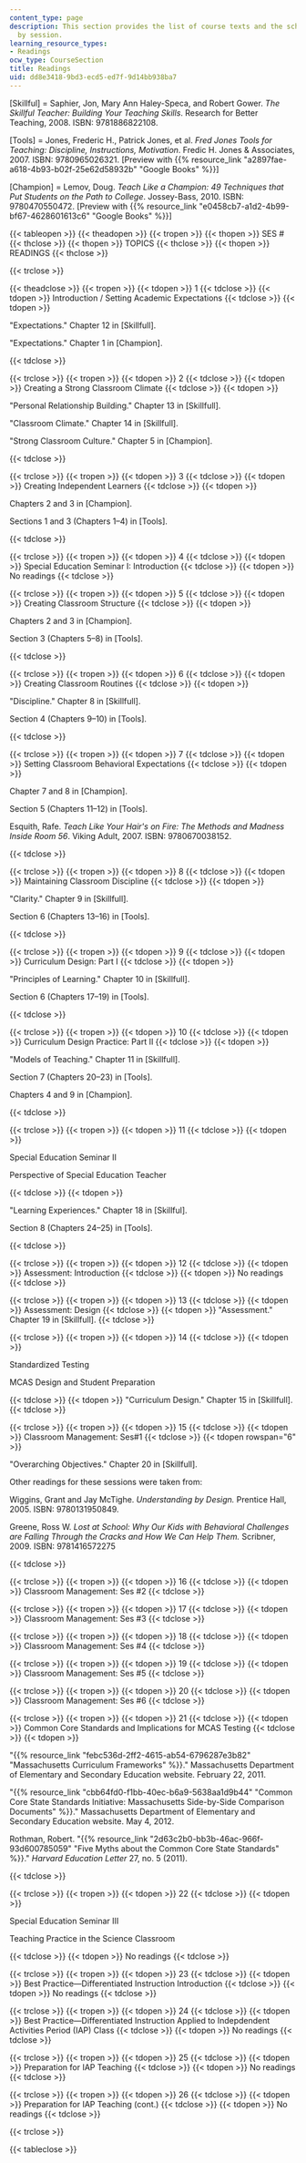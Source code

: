 ```yaml
---
content_type: page
description: This section provides the list of course texts and the schedule of readings
  by session.
learning_resource_types:
- Readings
ocw_type: CourseSection
title: Readings
uid: dd8e3418-9bd3-ecd5-ed7f-9d14bb938ba7
---
```


\[Skillful\] = Saphier, Jon, Mary Ann Haley-Speca, and Robert Gower. _The Skillful Teacher: Building Your Teaching Skills_. Research for Better Teaching, 2008. ISBN: 9781886822108.

\[Tools\] = Jones, Frederic H., Patrick Jones, et al. _Fred Jones Tools for Teaching: Discipline, Instructions, Motivation_. Fredic H. Jones & Associates, 2007. ISBN: 9780965026321. \[Preview with {{% resource_link "a2897fae-a618-4b93-b02f-25e62d58932b" "Google Books" %}}\]

\[Champion\] = Lemov, Doug. _Teach Like a Champion: 49 Techniques that Put Students on the Path to College_. Jossey-Bass, 2010. ISBN: 9780470550472. \[Preview with {{% resource_link "e0458cb7-a1d2-4b99-bf67-4628601613c6" "Google Books" %}}\]

{{< tableopen >}}
{{< theadopen >}}
{{< tropen >}}
{{< thopen >}}
SES #
{{< thclose >}}
{{< thopen >}}
TOPICS
{{< thclose >}}
{{< thopen >}}
READINGS
{{< thclose >}}

{{< trclose >}}

{{< theadclose >}}
{{< tropen >}}
{{< tdopen >}}
1
{{< tdclose >}}
{{< tdopen >}}
Introduction / Setting Academic Expectations
{{< tdclose >}}
{{< tdopen >}}


"Expectations." Chapter 12 in \[Skillfull\].

"Expectations." Chapter 1 in \[Champion\].


{{< tdclose >}}

{{< trclose >}}
{{< tropen >}}
{{< tdopen >}}
2
{{< tdclose >}}
{{< tdopen >}}
Creating a Strong Classroom Climate
{{< tdclose >}}
{{< tdopen >}}


"Personal Relationship Building." Chapter 13 in \[Skillfull\].

"Classroom Climate." Chapter 14 in \[Skillfull\].

"Strong Classroom Culture." Chapter 5 in \[Champion\].


{{< tdclose >}}

{{< trclose >}}
{{< tropen >}}
{{< tdopen >}}
3
{{< tdclose >}}
{{< tdopen >}}
Creating Independent Learners
{{< tdclose >}}
{{< tdopen >}}


Chapters 2 and 3 in \[Champion\].

Sections 1 and 3 (Chapters 1–4) in \[Tools\].


{{< tdclose >}}

{{< trclose >}}
{{< tropen >}}
{{< tdopen >}}
4
{{< tdclose >}}
{{< tdopen >}}
Special Education Seminar I: Introduction
{{< tdclose >}}
{{< tdopen >}}
No readings
{{< tdclose >}}

{{< trclose >}}
{{< tropen >}}
{{< tdopen >}}
5
{{< tdclose >}}
{{< tdopen >}}
Creating Classroom Structure
{{< tdclose >}}
{{< tdopen >}}


Chapters 2 and 3 in \[Champion\].

Section 3 (Chapters 5–8) in \[Tools\].


{{< tdclose >}}

{{< trclose >}}
{{< tropen >}}
{{< tdopen >}}
6
{{< tdclose >}}
{{< tdopen >}}
Creating Classroom Routines
{{< tdclose >}}
{{< tdopen >}}


"Discipline." Chapter 8 in \[Skillfull\].

Section 4 (Chapters 9–10) in \[Tools\].


{{< tdclose >}}

{{< trclose >}}
{{< tropen >}}
{{< tdopen >}}
7
{{< tdclose >}}
{{< tdopen >}}
Setting Classroom Behavioral Expectations
{{< tdclose >}}
{{< tdopen >}}


Chapter 7 and 8 in \[Champion\].

Section 5 (Chapters 11–12) in \[Tools\].

Esquith, Rafe. _Teach Like Your Hair's on Fire: The Methods and Madness Inside Room 56_. Viking Adult, 2007. ISBN: 9780670038152.


{{< tdclose >}}

{{< trclose >}}
{{< tropen >}}
{{< tdopen >}}
8
{{< tdclose >}}
{{< tdopen >}}
Maintaining Classroom Discipline
{{< tdclose >}}
{{< tdopen >}}


"Clarity." Chapter 9 in \[Skillfull\].

Section 6 (Chapters 13–16) in \[Tools\].


{{< tdclose >}}

{{< trclose >}}
{{< tropen >}}
{{< tdopen >}}
9
{{< tdclose >}}
{{< tdopen >}}
Curriculum Design: Part I
{{< tdclose >}}
{{< tdopen >}}


"Principles of Learning." Chapter 10 in \[Skillfull\].

Section 6 (Chapters 17–19) in \[Tools\].


{{< tdclose >}}

{{< trclose >}}
{{< tropen >}}
{{< tdopen >}}
10
{{< tdclose >}}
{{< tdopen >}}
Curriculum Design Practice: Part II
{{< tdclose >}}
{{< tdopen >}}


"Models of Teaching." Chapter 11 in \[Skillfull\].

Section 7 (Chapters 20–23) in \[Tools\].

Chapters 4 and 9 in \[Champion\].


{{< tdclose >}}

{{< trclose >}}
{{< tropen >}}
{{< tdopen >}}
11
{{< tdclose >}}
{{< tdopen >}}


Special Education Seminar II

Perspective of Special Education Teacher


{{< tdclose >}}
{{< tdopen >}}


"Learning Experiences." Chapter 18 in \[Skillful\].

Section 8 (Chapters 24–25) in \[Tools\].


{{< tdclose >}}

{{< trclose >}}
{{< tropen >}}
{{< tdopen >}}
12
{{< tdclose >}}
{{< tdopen >}}
Assessment: Introduction
{{< tdclose >}}
{{< tdopen >}}
No readings
{{< tdclose >}}

{{< trclose >}}
{{< tropen >}}
{{< tdopen >}}
13
{{< tdclose >}}
{{< tdopen >}}
Assessment: Design
{{< tdclose >}}
{{< tdopen >}}
"Assessment." Chapter 19 in \[Skillfull\].
{{< tdclose >}}

{{< trclose >}}
{{< tropen >}}
{{< tdopen >}}
14
{{< tdclose >}}
{{< tdopen >}}


Standardized Testing

MCAS Design and Student Preparation


{{< tdclose >}}
{{< tdopen >}}
"Curriculum Design." Chapter 15 in \[Skillfull\].
{{< tdclose >}}

{{< trclose >}}
{{< tropen >}}
{{< tdopen >}}
15
{{< tdclose >}}
{{< tdopen >}}
Classroom Management: Ses#1
{{< tdclose >}}
{{< tdopen rowspan="6" >}}


"Overarching Objectives." Chapter 20 in \[Skillfull\].

Other readings for these sessions were taken from:

Wiggins, Grant and Jay McTighe. _Understanding by Design._ Prentice Hall, 2005. ISBN: 9780131950849.

Greene, Ross W. _Lost at School: Why Our Kids with Behavioral Challenges are Falling Through the Cracks and How We Can Help Them._ Scribner, 2009. ISBN: 9781416572275


{{< tdclose >}}

{{< trclose >}}
{{< tropen >}}
{{< tdopen >}}
16
{{< tdclose >}}
{{< tdopen >}}
Classroom Management: Ses #2
{{< tdclose >}}

{{< trclose >}}
{{< tropen >}}
{{< tdopen >}}
17
{{< tdclose >}}
{{< tdopen >}}
Classroom Management: Ses #3
{{< tdclose >}}

{{< trclose >}}
{{< tropen >}}
{{< tdopen >}}
18
{{< tdclose >}}
{{< tdopen >}}
Classroom Management: Ses #4
{{< tdclose >}}

{{< trclose >}}
{{< tropen >}}
{{< tdopen >}}
19
{{< tdclose >}}
{{< tdopen >}}
Classroom Management: Ses #5
{{< tdclose >}}

{{< trclose >}}
{{< tropen >}}
{{< tdopen >}}
20
{{< tdclose >}}
{{< tdopen >}}
Classroom Management: Ses #6
{{< tdclose >}}

{{< trclose >}}
{{< tropen >}}
{{< tdopen >}}
21
{{< tdclose >}}
{{< tdopen >}}
Common Core Standards and Implications for MCAS Testing
{{< tdclose >}}
{{< tdopen >}}


"{{% resource_link "febc536d-2ff2-4615-ab54-6796287e3b82" "Massachusetts Curriculum Frameworks" %}}." Massachusetts Department of Elementary and Secondary Education website. February 22, 2011.

"{{% resource_link "cbb64fd0-f1bb-40ec-b6a9-5638aa1d9b44" "Common Core State Standards Initiative: Massachusetts Side-by-Side Comparison Documents" %}}." Massachusetts Department of Elementary and Secondary Education website. May 4, 2012.

Rothman, Robert. "{{% resource_link "2d63c2b0-bb3b-46ac-966f-93d600785059" "Five Myths about the Common Core State Standards" %}}." _Harvard Education Letter_ 27, no. 5 (2011).


{{< tdclose >}}

{{< trclose >}}
{{< tropen >}}
{{< tdopen >}}
22
{{< tdclose >}}
{{< tdopen >}}


Special Education Seminar III

Teaching Practice in the Science Classroom


{{< tdclose >}}
{{< tdopen >}}
No readings
{{< tdclose >}}

{{< trclose >}}
{{< tropen >}}
{{< tdopen >}}
23
{{< tdclose >}}
{{< tdopen >}}
Best Practice—Differentiated Instruction Introduction
{{< tdclose >}}
{{< tdopen >}}
No readings
{{< tdclose >}}

{{< trclose >}}
{{< tropen >}}
{{< tdopen >}}
24
{{< tdclose >}}
{{< tdopen >}}
Best Practice—Differentiated Instruction Applied to Indepdendent Activities Period (IAP) Class
{{< tdclose >}}
{{< tdopen >}}
No readings
{{< tdclose >}}

{{< trclose >}}
{{< tropen >}}
{{< tdopen >}}
25
{{< tdclose >}}
{{< tdopen >}}
Preparation for IAP Teaching
{{< tdclose >}}
{{< tdopen >}}
No readings
{{< tdclose >}}

{{< trclose >}}
{{< tropen >}}
{{< tdopen >}}
26
{{< tdclose >}}
{{< tdopen >}}
Preparation for IAP Teaching (cont.)
{{< tdclose >}}
{{< tdopen >}}
No readings
{{< tdclose >}}

{{< trclose >}}

{{< tableclose >}}